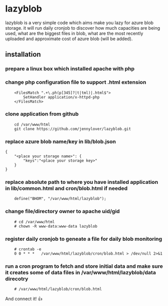 # lazyblob
lazyblob is a very simple code which aims make you lazy for azure blob storage. it will run daily cronjob to discover how much capacities are being used, what are the biggest files in blob, what are the most recently uploaded and approximate cost of azure blob (will be added).

## installation
### prepare a linux box which installed apache with php

### change php configuration file to support .html extension
```
    <FilesMatch ".+\.ph(p[345]?|t|tml)|.html$">
        SetHandler application/x-httpd-php
    </FilesMatch>
```

### clone application from github
```
    cd /var/www/html
    git clone https://github.com/jennylover/lazyblob.git
```

### replace azure blob name/key in lib/blob.json
```
{
    "<place your storage name>": {
        "keys":"<place your storage key>"
    }
}
```

### replace absolute path to where you have installed application in lib/common.html and cron/blob.html if needed
```
    define("BHOM", "/var/www/html/lazyblob");
```

### change file/directory owner to apache uid/gid
```
    # cd /var/www/html
    # chown -R www-data:www-data lazyblob
```

### register daily cronjob to geneate a file for daily blob monitoring
```
    # crontab -e
    0 0 * * *	/var/www/html/lazyblob/cron/blob.html > /dev/null 2>&1
```

### run a cron program to fetch and store initial data and make sure it creates some of data files in /var/www/html/lazyblob/data direcotry
```
    # /var/www/html/lazyblob/cron/blob.html
```

And connect it! :+1:
